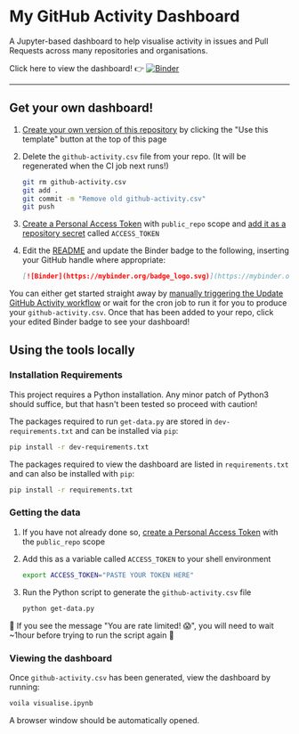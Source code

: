 # My GitHub Activity Dashboard

A Jupyter-based dashboard to help visualise activity in issues and Pull Requests across many repositories and organisations.

Click here to view the dashboard! :point_right: [![Binder](https://mybinder.org/badge_logo.svg)](https://mybinder.org/v2/gh/sgibson91/github-activity-dashboard/HEAD?urlpath=voila%2Frender%2Fvisualise.ipynb)

---

## Get your own dashboard!

1. [Create your own version of this repository](https://docs.github.com/en/repositories/creating-and-managing-repositories/creating-a-repository-from-a-template) by clicking the "Use this template" button at the top of this page
2. Delete the `github-activity.csv` file from your repo.
   (It will be regenerated when the CI job next runs!)

    ```bash
    git rm github-activity.csv
    git add .
    git commit -m "Remove old github-activity.csv"
    git push
    ```

3. [Create a Personal Access Token](https://docs.github.com/en/authentication/keeping-your-account-and-data-secure/creating-a-personal-access-token) with `public_repo` scope and [add it as a repository secret](https://docs.github.com/en/actions/security-guides/encrypted-secrets#creating-encrypted-secrets-for-a-repository) called `ACCESS_TOKEN`
4. Edit the [README](./README.md) and update the Binder badge to the following, inserting your GitHub handle where appropriate:

   ```markdown
   [![Binder](https://mybinder.org/badge_logo.svg)](https://mybinder.org/v2/gh/{{ YOUR GITHUB HANDLE HERE }}/github-activity-dashboard/HEAD?urlpath=voila%2Frender%2Fvisualise.ipynb)
   ```

You can either get started straight away by [manually triggering the Update GitHub Activity workflow](https://docs.github.com/en/actions/managing-workflow-runs/manually-running-a-workflow#running-a-workflow) or wait for the cron job to run it for you to produce your `github-activity.csv`.
Once that has been added to your repo, click your edited Binder badge to see your dashboard!

## Using the tools locally

### Installation Requirements

This project requires a Python installation.
Any minor patch of Python3 should suffice, but that hasn't been tested so proceed with caution!

The packages required to run `get-data.py` are stored in `dev-requirements.txt` and can be installed via `pip`:

```bash
pip install -r dev-requirements.txt
```

The packages required to view the dashboard are listed in `requirements.txt` and can also be installed with `pip`:

```bash
pip install -r requirements.txt
```

### Getting the data

1. If you have not already done so, [create a Personal Access Token](https://docs.github.com/en/authentication/keeping-your-account-and-data-secure/creating-a-personal-access-token) with the `public_repo` scope
2. Add this as a variable called `ACCESS_TOKEN` to your shell environment

   ```bash
   export ACCESS_TOKEN="PASTE YOUR TOKEN HERE"
   ```

3. Run the Python script to generate the `github-activity.csv` file

   ```bash
   python get-data.py
   ```

:rotating_light: If you see the message "You are rate limited! :scream:", you will need to wait ~1hour before trying to run the script again :rotating_light:

### Viewing the dashboard

Once `github-activity.csv` has been generated, view the dashboard by running:

```bash
voila visualise.ipynb
```

A browser window should be automatically opened.
